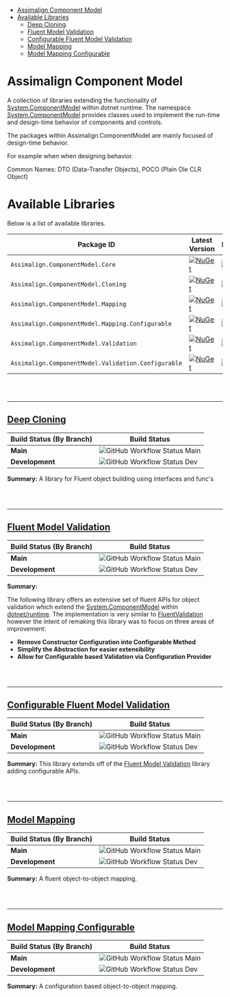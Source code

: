 
- [Assimalign Component Model](#assimalign-component-model)
- [Available Libraries](#available-libraries)
  - [Deep Cloning](#deep-cloning)
  - [Fluent Model Validation](#fluent-model-validation)
  - [Configurable Fluent Model Validation](#configurable-fluent-model-validation)
  - [Model Mapping](#model-mapping)
  - [Model Mapping Configurable](#model-mapping-configurable)



# Assimalign Component Model
A collection of libraries extending the functionality of [System.ComponentModel](https://github.com/dotnet/runtime) within dotnet runtime. The namespace [System.ComponentModel](https://github.com/dotnet/runtime) provides classes used to implement the run-time and design-time behavior of components and controls. 

The packages within Assimalign.ComponentModel are mainly focused of design-time behavior.

For example when when designing behavior.

Common Names: DTO (Data-Transfer Objects), POCO (Plain Ole CLR Object)


# Available Libraries
Below is a list of available libraries.


|  Package ID                                           |  Latest Version  | Downloads | 
| ----------------------------------------------------- | ---------------- | --------- |
| `Assimalign.ComponentModel.Core`                      | [![NuGet](https://img.shields.io/nuget/v/Assimalign.ComponentModel.Core)](https://nuget.org/packages/Assimalign.ComponentModel.Core) | [![Nuget](https://img.shields.io/nuget/dt/Assimalign.ComponentModel.Core)](https://nuget.org/packages/Assimalign.ComponentModel.Core) |
| `Assimalign.ComponentModel.Cloning`                   | [![NuGet](https://img.shields.io/nuget/v/Assimalign.ComponentModel.Cloning)](https://nuget.org/packages/Assimalign.ComponentModel.Cloning) | [![Nuget](https://img.shields.io/nuget/dt/Assimalign.ComponentModel.Cloning)](https://nuget.org/packages/Assimalign.ComponentModel.Cloning) |
| `Assimalign.ComponentModel.Mapping`                   | [![NuGet](https://img.shields.io/nuget/v/Assimalign.ComponentModel.Mapping)](https://nuget.org/packages/Assimalign.ComponentModel.Mapping) | [![Nuget](https://img.shields.io/nuget/dt/Assimalign.ComponentModel.Mapping)](https://nuget.org/packages/Assimalign.ComponentModel.Mapping) |
| `Assimalign.ComponentModel.Mapping.Configurable`      | [![NuGet](https://img.shields.io/nuget/v/Assimalign.ComponentModel.Mapping.Configurable)](https://nuget.org/packages/Assimalign.ComponentModel.Mapping.Configurable) | [![Nuget](https://img.shields.io/nuget/dt/Assimalign.ComponentModel.Mapping.Configurable)](https://nuget.org/packages/Assimalign.ComponentModel.Mapping.Configurable) |
| `Assimalign.ComponentModel.Validation`                | [![NuGet](https://img.shields.io/nuget/v/Assimalign.ComponentModel.Validation)](https://nuget.org/packages/Assimalign.ComponentModel.Validation) | [![Nuget](https://img.shields.io/nuget/dt/Assimalign.ComponentModel.Validation)](https://nuget.org/packages/Assimalign.ComponentModel.Validation) |
| `Assimalign.ComponentModel.Validation.Configurable`   | [![NuGet](https://img.shields.io/nuget/v/Assimalign.ComponentModel.Validation.Configurable)](https://nuget.org/packages/Assimalign.ComponentModel.Validation.Configurable) | [![Nuget](https://img.shields.io/nuget/dt/Assimalign.ComponentModel.Validation.Configurable)](https://nuget.org/packages/Assimalign.ComponentModel.Validation.Configurable) |

<br/>
<br/>

---


## [Deep Cloning](./docs/cloning/overview.md)

|Build Status (By Branch) | Build Status |
|-------------------------|--------------|
|**Main**                 |![GitHub Workflow Status Main](https://img.shields.io/github/workflow/status/Assimalign-LLC/asal-component-model/assimalign.componentmodel.cloning.build.ci/main) |
|**Development**          |![GitHub Workflow Status Dev](https://img.shields.io/github/workflow/status/Assimalign-LLC/asal-component-model/assimalign.componentmodel.cloning.build.ci/development) |


**Summary:**
A library for Fluent object building using interfaces and func's

<br/>
<br/>

---


## [Fluent Model Validation](./docs/validation/overview.md)
|Build Status (By Branch) | Build Status |
|-------------------------|--------------|
|**Main**                 |![GitHub Workflow Status Main](https://img.shields.io/github/workflow/status/Assimalign-LLC/asal-component-model/assimalign.componentmodel.validation.build.ci/main) |
|**Development**          |![GitHub Workflow Status Dev](https://img.shields.io/github/workflow/status/Assimalign-LLC/asal-component-model/assimalign.componentmodel.validation.build.ci/development) |


**Summary:**

The following library offers an extensive set of fluent APIs for object validation which extend the [System.ComponentModel](https://github.com/dotnet/runtime/tree/main/src/libraries/System.ComponentModel) within [dotnet/runtime](https://github.com/dotnet/runtime). The implementation is very similar to [FluentValidation](https://github.com/FluentValidation) however the intent of remaking this library was to focus on three areas of improvement: 
- **Remove Constructor Configuration into Configurable Method**
- **Simplify the Abstraction for easier extensibility**
- **Allow for Configurable based Validation via Configuration Provider**


<br/>
<br/>

---

## [Configurable Fluent Model Validation](./docs/validation/configurable/overview.md)
|Build Status (By Branch) | Build Status |
|-------------------------|--------------|
|**Main**                 |![GitHub Workflow Status Main](https://img.shields.io/github/workflow/status/Assimalign-LLC/asal-component-model/assimalign.componentmodel.validation.configurable.build.ci/main) |
|**Development**          |![GitHub Workflow Status Dev](https://img.shields.io/github/workflow/status/Assimalign-LLC/asal-component-model/assimalign.componentmodel.validation.configurable.build.ci/development)|


**Summary:**
This library extends off of the [Fluent Model Validation](#fluent-model-validation) library adding configurable APIs.

<br/>
<br/>

---


## [Model Mapping](./docs/mapping/overview.md)
|Build Status (By Branch) | Build Status |
|-------------------------|--------------|
|**Main**                 |![GitHub Workflow Status Main](https://img.shields.io/github/workflow/status/Assimalign-LLC/asal-component-model/assimalign.componentmodel.mapping.build.ci/main) |
|**Development**          |![GitHub Workflow Status Dev](https://img.shields.io/github/workflow/status/Assimalign-LLC/asal-component-model/assimalign.componentmodel.mapping.build.ci/development)|


**Summary:**
A fluent object-to-object mapping.

<br/>
<br/>

---


##  [Model Mapping Configurable](./docs/mapping/configurable/overview.md)
|Build Status (By Branch) |Build Status|
|-------|------------|
|**Main**|![GitHub Workflow Status Main](https://img.shields.io/github/workflow/status/Assimalign-LLC/asal-component-model/assimalign.componentmodel.mapping.configurable.build.ci/main) |
|**Development**|![GitHub Workflow Status Dev](https://img.shields.io/github/workflow/status/Assimalign-LLC/asal-component-model/assimalign.componentmodel.mapping.configurable.build.ci/development)|


**Summary:**
A configuration based object-to-object mapping.